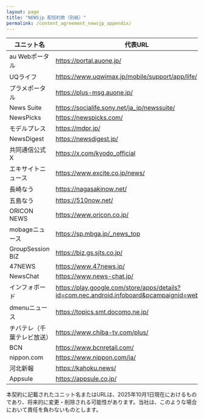 ```yaml
---
layout: page
title: "NEWSjp 配信約款（別紙）"
permalink: /content_agreement_newsjp_appendix/
---
```


|ユニット名|代表URL|
|---|---|
|au Webポータル|https://portal.auone.jp/|
|UQライフ|https://www.uqwimax.jp/mobile/support/app/life/|
|プラメポータル|https://plus-msg.auone.jp/|
|News Suite|https://socialife.sony.net/ja_jp/newssuite/|
|NewsPicks|https://newspicks.com/|
|モデルプレス|https://mdpr.jp/|
|NewsDigest|https://newsdigest.jp/|
|共同通信公式X|https://x.com/kyodo_official|
|エキサイトニュース|https://www.excite.co.jp/news/|
|長崎なう|https://nagasakinow.net/|
|五島なう|https://510now.net/|
|ORICON NEWS|https://www.oricon.co.jp/|
|mobageニュース|https://sp.mbga.jp/_news_top|
|GroupSession BIZ|https://biz.gs.sjts.co.jp/|
|47NEWS|https://www.47news.jp/|
|NewsChat|https://www.news-chat.jp/|
|インフォボード|https://play.google.com/store/apps/details?id=com.nec.android.infoboard&pcampaignid=web_share|
|dmenuニュース|https://topics.smt.docomo.ne.jp/|
|チバテレ（千葉テレビ放送）|https://www.chiba-tv.com/plus/|
|BCN|https://www.bcnretail.com/|
|nippon.com|https://www.nippon.com/ja/|
|河北新報|https://kahoku.news/|
|Appsule|https://appsule.co.jp/|  

本契約に記載されたユニット名またはURLは、2025年10月1日現在におけるものであり、将来的に変更・削除される可能性があります。当社は、このような場合において責任を負わないものとします。

